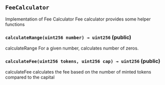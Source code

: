 ## `FeeCalculator`



Implementation of Fee Calculator
Fee calculator provides some helper functions


### `calculateRange(uint256 number) → uint256` (public)



calculateRange
For a given number, calculates number of zeros.


### `calculateFee(uint256 tokens, uint256 cap) → uint256` (public)



calculateFee
calculates the fee based on the number of minted tokens compared to
the capital



